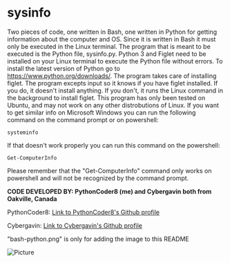 # sysinfo
Two pieces of code, one written in Bash, one written in Python for getting information about the computer and OS. Since it is written in Bash it must only be executed in the Linux terminal. The program that is meant to be executed is the Python file, sysinfo.py. Python 3 and Figlet need to be installed on your Linux terminal to execute the Python file
without errors. To install the latest version of Python go to https://www.python.org/downloads/. The program takes care of installing figlet. The program excepts input so it knows if you have figlet installed. If you do, it doesn't install anything. If you don't, it runs the Linux command in the background to install figlet. This program has only been tested on Ubuntu, and may not work on any other distrobutions of Linux. If you want to get similar info on Microsoft Windows you can run the following command on the command prompt or on powershell:

`systeminfo`

If that doesn't work properly you can run this command on the powershell:

`Get-ComputerInfo`

Please remember that the "Get-ComputerInfo" command only works on powershell and will not be recognized by the command prompt.

**CODE DEVELOPED BY: PythonCoder8 (me) and Cybergavin both from Oakville, Canada**

PythonCoder8: [Link to PythonCoder8's Github profile](https://github.com/PythonCoder8)

Cybergavin: [Link to Cybergavin's Github profile](https://github.com/cybergavin)

"bash-python.png" is only for adding the image to this README

![Picture](https://raw.githubusercontent.com/PythonCoder8/System-info/main/bash-python.png)
